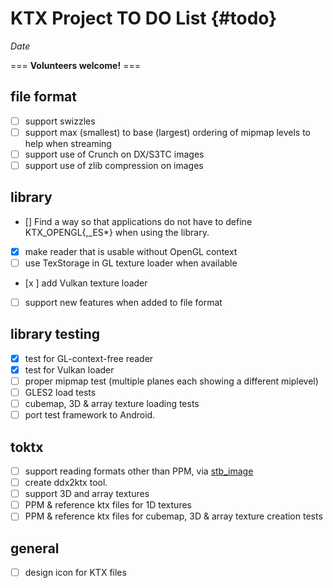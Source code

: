 KTX Project TO DO List                     {#todo}
======================

$Date$

=== **Volunteers welcome!** ===

file format
-----------

- [ ] support swizzles
- [ ] support max (smallest) to base (largest) ordering of mipmap levels to help when streaming
- [ ] support use of Crunch on DX/S3TC images
- [ ] support use of zlib compression on images

library
-------

- [] Find a way so that applications do not have to define KTX_OPENGL{,_ES*} when
     using the library.
- [x] make reader that is usable without OpenGL context
- [ ] use TexStorage in GL texture loader when available
- [x ] add Vulkan texture loader
- [ ] support new features when added to file format

library testing
---------------

- [x] test for GL-context-free reader
- [x] test for Vulkan loader
- [ ] proper mipmap test (multiple planes each showing a different miplevel)
- [ ] GLES2 load tests
- [ ] cubemap, 3D & array texture loading tests
- [ ] port test framework to Android.

toktx
-----

- [ ] support reading formats other than PPM, via [stb_image](https://github.com/nothings/stb/blob/master/stb_image.h)
- [ ] create ddx2ktx tool.
- [ ] support 3D and array textures
- [ ] PPM & reference ktx files for 1D textures
- [ ] PPM & reference ktx files for cubemap, 3D & array texture creation tests

general
-------

- [ ] design icon for KTX files
